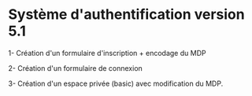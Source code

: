 # Système d'authentification version 5.1

1- Création d'un formulaire d'inscription + encodage du MDP

2- Création d'un formulaire de connexion

3- Création d'un espace privée (basic) avec modification du MDP.

